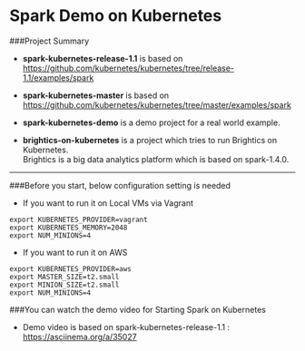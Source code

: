 # Spark Demo on Kubernetes

###Project Summary

* **spark-kubernetes-release-1.1** is based on <br/>
https://github.com/kubernetes/kubernetes/tree/release-1.1/examples/spark

* **spark-kubernetes-master** is based on <br/>
https://github.com/kubernetes/kubernetes/tree/master/examples/spark

* **spark-kubernetes-demo** is a demo project for a real world example.<br/>

* **brightics-on-kubernetes** is a project which tries to run Brightics on Kubernetes. <br/>
Brightics is a big data analytics platform which is based on spark-1.4.0.

---

###Before you start, below configuration setting is needed

* If you want to run it on Local VMs via Vagrant
```console
export KUBERNETES_PROVIDER=vagrant
export KUBERNETES_MEMORY=2048
export NUM_MINIONS=4
```

* If you want to run it on AWS
```console
export KUBERNETES_PROVIDER=aws
export MASTER_SIZE=t2.small
export MINION_SIZE=t2.small
export NUM_MINIONS=4
```

###You can watch the demo video for Starting Spark on Kubernetes

* Demo video is based on spark-kubernetes-release-1.1 : https://asciinema.org/a/35027
